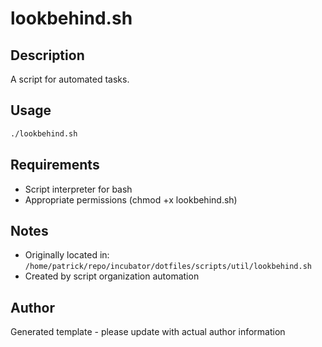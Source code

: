 # lookbehind.sh

## Description
A script for automated tasks.

## Usage
```bash
./lookbehind.sh
```

## Requirements
- Script interpreter for bash
- Appropriate permissions (chmod +x lookbehind.sh)

## Notes
- Originally located in: `/home/patrick/repo/incubator/dotfiles/scripts/util/lookbehind.sh`
- Created by script organization automation

## Author
Generated template - please update with actual author information
